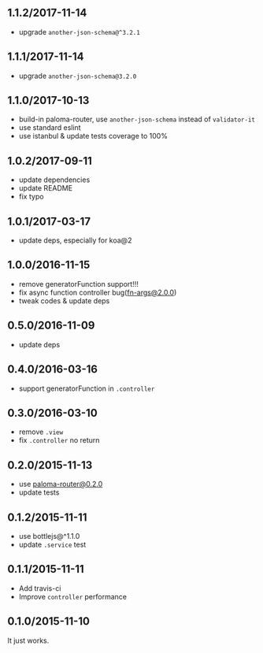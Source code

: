 ## 1.1.2/2017-11-14

- upgrade `another-json-schema@^3.2.1`

## 1.1.1/2017-11-14

- upgrade `another-json-schema@3.2.0`

## 1.1.0/2017-10-13

- build-in paloma-router, use `another-json-schema` instead of `validator-it`
- use standard eslint
- use istanbul & update tests coverage to 100%

## 1.0.2/2017-09-11

- update dependencies
- update README
- fix typo

## 1.0.1/2017-03-17

- update deps, especially for koa@2

## 1.0.0/2016-11-15

- remove generatorFunction support!!!
- fix async function controller bug(fn-args@2.0.0)
- tweak codes & update deps

## 0.5.0/2016-11-09

- update deps

## 0.4.0/2016-03-16

- support generatorFunction in `.controller`

## 0.3.0/2016-03-10

- remove `.view`
- fix `.controller` no return

## 0.2.0/2015-11-13

- use paloma-router@0.2.0
- update tests

## 0.1.2/2015-11-11

- use bottlejs@^1.1.0
- update `.service` test

## 0.1.1/2015-11-11

- Add travis-ci
- Improve `controller` performance

## 0.1.0/2015-11-10

It just works.
